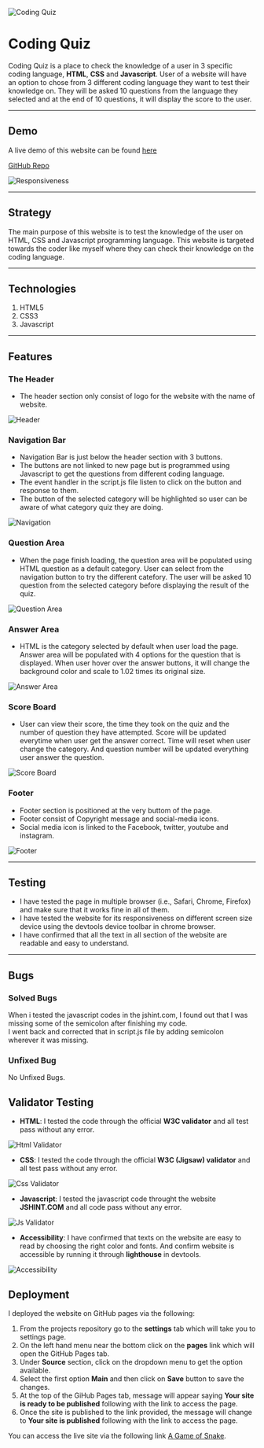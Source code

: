 ![Coding Quiz](ReadMe/cq_logo.png)

# Coding Quiz

Coding Quiz is a place to check the knowledge of a user in 3 specific coding language, **HTML**, **CSS** and **Javascript**. User of a website will have an option to chose from 3 different coding language they want to test their knowledge on. They will be asked 10 questions from the language they selected and at the end of 10 questions, it will display the score to the user. 

---

## Demo

A live demo of this website can be found [here](https://nofursad.github.io/codingquiz/)

[GitHub Repo](https://github.com/nofursad/codingquiz.git)

![Responsiveness]()

---

## Strategy

The main purpose of this website is to test the knowledge of the user on HTML, CSS and Javascript programming language. This website is targeted towards the coder like myself where they can check their knowledge on the coding language.

---

## Technologies

1. HTML5
2. CSS3
3. Javascript

---

## Features

 ### **The Header**
  * The header section only consist of logo for the website with the name of website.

  ![Header](readme/cq_logo.png)

### **Navigation Bar**
  * Navigation Bar is just below the header section with 3 buttons.
  * The buttons are not linked to new page but is programmed using Javascript to get the questions from different coding language.
  * The event handler in the script.js file listen to click on the button and response to them.
  * The button of the selected category will be highlighted so user can be aware of what category quiz they are doing.

  ![Navigation](readme/nav.png)

### **Question Area**
  * When the page finish loading, the question area will be populated using HTML question as a default category. User can select from the navigation button to try the different catefory. The user will be asked 10 question from the selected category before displaying the result of the quiz.

  ![Question Area](readme/queArea.png)

### **Answer Area**
  * HTML is the category selected by default when user load the page. Answer area will be populated with 4 options for the question that is displayed. When user hover over the answer buttons, it will change the background color and scale to 1.02 times its original size.

  ![Answer Area](readme/ansArea.png)

### **Score Board**
  * User can view their score, the time they took on the quiz and the number of question they have attempted. Score will be updated everytime when user get the answer correct. Time will reset when user change the category. And question number will be updated everything user answer the question.

  ![Score Board](readme/scoreBoard.png)

### **Footer**
  * Footer section is positioned at the very buttom of the page.
  * Footer consist of Copyright message and social-media icons.
  * Social media icon is linked to the Facebook, twitter, youtube and instagram.

  ![Footer](readme/footer.png)

---

## Testing

* I have tested the page in multiple browser (i.e., Safari, Chrome, Firefox) and make sure that it works fine in all of them.
* I have tested the website for its responsiveness on different screen size device using the devtools device toolbar in chrome browser.
* I have confirmed that all the text in all section of the website are readable and easy to understand.

---

## Bugs

### **Solved Bugs**
When i tested the javascript codes in the jshint.com, I found out that I was missing some of the semicolon after finishing my code.  
I went back and corrected that in script.js file by adding semicolon wherever it was missing.  
  
### **Unfixed Bug**
No Unfixed Bugs.  
  
## Validator Testing
* **HTML**: I tested the code through the official **W3C validator** and all test pass without any error.

![Html Validator](readme/htmlValidator.png)
  
* **CSS**:  I tested the code through the official **W3C (Jigsaw) validator** and all test pass without any error.

![Css Validator](readme/cssValidator.png)
  
* **Javascript**: I tested the javascript code throught the website **JSHINT.COM** and all code pass without any error.

![Js Validator](readme/jsValidator.png)
  
* **Accessibility**: I have confirmed that texts on the website are easy to read by choosing the right color and fonts. And confirm website is accessible by running it through **lighthouse** in devtools.  
  
![Accessibility](readme/accessibilitye.png)

 ## **Deployment**
I deployed the website on GitHub pages via the following:

1. From the projects repository go to the **settings** tab which will take you to settings page.
1. On the left hand menu near the bottom click on the **pages** link which will open the GitHub Pages tab.
1. Under **Source** section, click on the dropdown menu to get the option available.
1. Select the first option **Main** and then click on **Save** button to save the changes.
1. At the top of the GiHub Pages tab, message will appear saying  **Your site is ready to be published** following with the link to access the page.
1. Once the site is published to the link provided, the message will change to **Your site is published** following with the link to access the page.

You can access the live site via the following link [A Game of Snake](https://gibbo101.github.io/snake-game/).